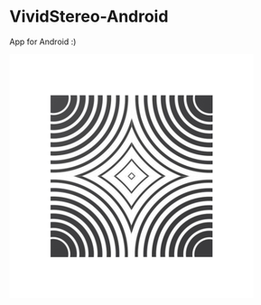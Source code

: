 # VividStereo-Android

App for Android :)

![image](app/src/main/res/mipmap-xxxhdpi/ic_launcher_adaptive_fore.png)
